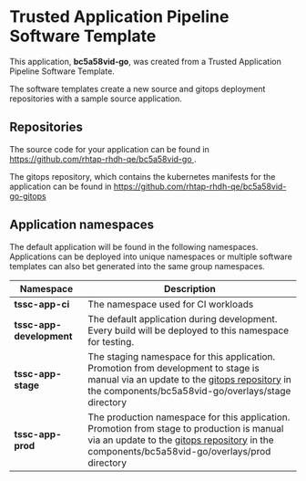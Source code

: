 # Trusted Application Pipeline Software Template

This application, **bc5a58vid-go**, was created from a Trusted Application Pipeline Software Template.

The software templates create a new source and gitops deployment repositories with a sample source application. 

## Repositories

The source code for your application can be found in [https://github.com/rhtap-rhdh-qe/bc5a58vid-go ](https://github.com/rhtap-rhdh-qe/bc5a58vid-go ).
 
The gitops repository, which contains the kubernetes manifests for the application can be found in 
[https://github.com/rhtap-rhdh-qe/bc5a58vid-go-gitops ](https://github.com/rhtap-rhdh-qe/bc5a58vid-go-gitops ) 

## Application namespaces 

The default application will be found in the following namespaces. Applications can be deployed into unique namespaces or multiple software templates can also bet generated into the same group namespaces.  

|  Namespace   |  Description   |  
| -------- | -------- |
| **tssc-app-ci** | The namespace used for CI workloads |
| **tssc-app-development** | The default application during development. Every build will be deployed to this namespace for testing. |
| **tssc-app-stage** | The staging namespace for this application. Promotion from development to stage is manual via an update to the [gitops repository](https://github.com/rhtap-rhdh-qe/bc5a58vid-go-gitops ) in the components/bc5a58vid-go/overlays/stage directory |
| **tssc-app-prod** | The production namespace for this application. Promotion from stage to production is manual via an update to the [gitops repository](https://github.com/rhtap-rhdh-qe/bc5a58vid-go-gitops ) in the components/bc5a58vid-go/overlays/prod directory |